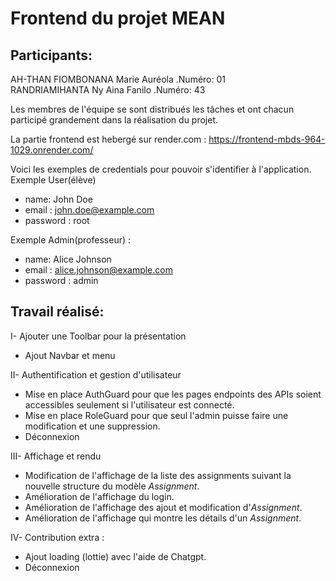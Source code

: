 # Frontend du projet MEAN
## Participants:
AH-THAN FIOMBONANA Marie Auréola .Numéro: 01  
RANDRIAMIHANTA Ny Aina Fanilo .Numéro: 43  

Les membres de l'équipe se sont distribués les tâches et ont chacun participé grandement dans la réalisation du projet.  

La partie frontend est hebergé sur render.com : https://frontend-mbds-964-1029.onrender.com/

Voici les exemples de credentials pour pouvoir s'identifier à l'application.  
Exemple User(élève)  
- name: John Doe
- email : john.doe@example.com
- password : root

Exemple Admin(professeur) :  
- name: Alice Johnson
- email : alice.johnson@example.com
- password : admin

## Travail réalisé:
I- Ajouter une Toolbar pour la présentation 
- Ajout Navbar et menu
  
II- Authentification et gestion d'utilisateur 
- Mise en place AuthGuard pour que les pages endpoints des APIs soient accessibles seulement si l'utilisateur est connecté.
- Mise en place RoleGuard pour que seul l'admin puisse faire une modification et une suppression.
- Déconnexion

III- Affichage et rendu
- Modification de l'affichage de la liste des assignments suivant la nouvelle structure du modèle *Assignment*.
- Amélioration de l'affichage du login.
- Amélioration de l'affichage des ajout et modification d'*Assignment*.
- Amélioration de l'affichage qui montre les détails d'un *Assignment*.

IV- Contribution extra :
- Ajout loading (lottie) avec l'aide de Chatgpt.
- Déconnexion
